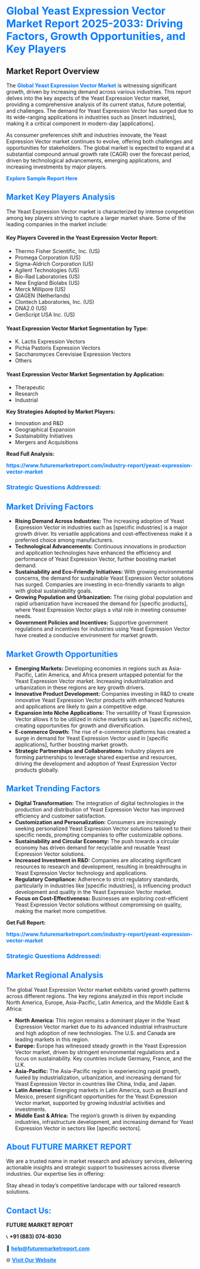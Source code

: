 <h1 style="color: #007BFF;">Global Yeast Expression Vector Market Report 2025-2033: Driving Factors, Growth Opportunities, and Key Players</h1>

<section id="overview">
<h2>Market Report Overview</h2>
<p>The <a href="https://www.futuremarketreport.com/industry-report/yeast-expression-vector-market" style="color: #007BFF; text-decoration: none;"><strong>Global Yeast Expression Vector Market</strong></a> is witnessing significant growth, driven by increasing demand across various industries. This report delves into the key aspects of the Yeast Expression Vector market, providing a comprehensive analysis of its current status, future potential, and challenges. The demand for Yeast Expression Vector has surged due to its wide-ranging applications in industries such as [insert industries], making it a critical component in modern-day [applications].</p>
<p>As consumer preferences shift and industries innovate, the Yeast Expression Vector market continues to evolve, offering both challenges and opportunities for stakeholders. The global market is expected to expand at a substantial compound annual growth rate (CAGR) over the forecast period, driven by technological advancements, emerging applications, and increasing investments by major players.</p>
</section>

<section id="overview">
<p><a href="https://www.futuremarketreport.com/request-sample/reportId=54612" style="color: #007BFF; text-decoration: none;"><strong>Explore Sample Report Here</strong></a></p>
</section>

<section id="key-players">
<h2 style="color: #007BFF;">Market Key Players Analysis</h2>
<p>The Yeast Expression Vector market is characterized by intense competition among key players striving to capture a larger market share. Some of the leading companies in the market include:</p>
<h4>Key Players Covered in the Yeast Expression Vector Report:</h4>
<ul><li>Thermo Fisher Scientific, Inc. (US)</li><li>Promega Corporation (US)</li><li>Sigma-Aldrich Corporation (US)</li><li>Agilent Technologies (US)</li><li>Bio-Rad Laboratories (US)</li><li>New England Biolabs (US)</li><li>Merck Millipore (US)</li><li>QIAGEN (Netherlands)</li><li>Clontech Laboratories, Inc. (US)</li><li>DNA2.0 (US)</li><li>GenScript USA Inc. (US)</li></ul>
<h4>Yeast Expression Vector Market Segmentation by Type:</h4>
<ul><li>K. Lactis Expression Vectors</li><li>Pichia Pastoris Expression Vectors</li><li>Saccharomyces Cerevisiae Expression Vectors</li><li>Others</li></ul>

<h4>Yeast Expression Vector Market Segmentation by Application:</h4>
<ul><li>Therapeutic</li><li>Research</li><li>Industrial</li></ul>
<p><strong>Key Strategies Adopted by Market Players:</strong></p>
<ul>
<li>Innovation and R&D</li>
<li>Geographical Expansion</li>
<li>Sustainability Initiatives</li>
<li>Mergers and Acquisitions</li>
</ul>
</section>

<section>
<p><strong>Read Full Analysis: </strong></p><a href="https://www.futuremarketreport.com/industry-report/yeast-expression-vector-market" style="color: #007BFF; text-decoration: none;"><strong>https://www.futuremarketreport.com/industry-report/yeast-expression-vector-market</strong></a>
<h3 style="color: #007BFF;">Strategic Questions Addressed:</h3>
</section>

<section id="driving-factors">
<h2 style="color: #007BFF;">Market Driving Factors</h2>
<ul>
<li><strong>Rising Demand Across Industries:</strong> The increasing adoption of Yeast Expression Vector in industries such as [specific industries] is a major growth driver. Its versatile applications and cost-effectiveness make it a preferred choice among manufacturers.</li>
<li><strong>Technological Advancements:</strong> Continuous innovations in production and application technologies have enhanced the efficiency and performance of Yeast Expression Vector, further boosting market demand.</li>
<li><strong>Sustainability and Eco-Friendly Initiatives:</strong> With growing environmental concerns, the demand for sustainable Yeast Expression Vector solutions has surged. Companies are investing in eco-friendly variants to align with global sustainability goals.</li>
<li><strong>Growing Population and Urbanization:</strong> The rising global population and rapid urbanization have increased the demand for [specific products], where Yeast Expression Vector plays a vital role in meeting consumer needs.</li>
<li><strong>Government Policies and Incentives:</strong> Supportive government regulations and incentives for industries using Yeast Expression Vector have created a conducive environment for market growth.</li>
</ul>
</section>

<section id="growth-opportunities">
<h2 style="color: #007BFF;">Market Growth Opportunities</h2>
<ul>
<li><strong>Emerging Markets:</strong> Developing economies in regions such as Asia-Pacific, Latin America, and Africa present untapped potential for the Yeast Expression Vector market. Increasing industrialization and urbanization in these regions are key growth drivers.</li>
<li><strong>Innovative Product Development:</strong> Companies investing in R&D to create innovative Yeast Expression Vector products with enhanced features and applications are likely to gain a competitive edge.</li>
<li><strong>Expansion into Niche Applications:</strong> The versatility of Yeast Expression Vector allows it to be utilized in niche markets such as [specific niches], creating opportunities for growth and diversification.</li>
<li><strong>E-commerce Growth:</strong> The rise of e-commerce platforms has created a surge in demand for Yeast Expression Vector used in [specific applications], further boosting market growth.</li>
<li><strong>Strategic Partnerships and Collaborations:</strong> Industry players are forming partnerships to leverage shared expertise and resources, driving the development and adoption of Yeast Expression Vector products globally.</li>
</ul>
</section>

<section id="trending-factors">
<h2 style="color: #007BFF;">Market Trending Factors</h2>
<ul>
<li><strong>Digital Transformation:</strong> The integration of digital technologies in the production and distribution of Yeast Expression Vector has improved efficiency and customer satisfaction.</li>
<li><strong>Customization and Personalization:</strong> Consumers are increasingly seeking personalized Yeast Expression Vector solutions tailored to their specific needs, prompting companies to offer customizable options.</li>
<li><strong>Sustainability and Circular Economy:</strong> The push towards a circular economy has driven demand for recyclable and reusable Yeast Expression Vector solutions.</li>
<li><strong>Increased Investment in R&D:</strong> Companies are allocating significant resources to research and development, resulting in breakthroughs in Yeast Expression Vector technology and applications.</li>
<li><strong>Regulatory Compliance:</strong> Adherence to strict regulatory standards, particularly in industries like [specific industries], is influencing product development and quality in the Yeast Expression Vector market.</li>
<li><strong>Focus on Cost-Effectiveness:</strong> Businesses are exploring cost-efficient Yeast Expression Vector solutions without compromising on quality, making the market more competitive.</li>
</ul>
</section>

<section>
<p><strong>Get Full Report: </strong></p><a href="https://www.futuremarketreport.com/industry-report/yeast-expression-vector-market" style="color: #007BFF; text-decoration: none;"><strong>https://www.futuremarketreport.com/industry-report/yeast-expression-vector-market</strong></a>
<h3 style="color: #007BFF;">Strategic Questions Addressed:</h3>
</section>


<section id="regional-analysis">
<h2 style="color: #007BFF;">Market Regional Analysis</h2>
<p>The global Yeast Expression Vector market exhibits varied growth patterns across different regions. The key regions analyzed in this report include North America, Europe, Asia-Pacific, Latin America, and the Middle East & Africa:</p>
<ul>
<li><strong>North America:</strong> This region remains a dominant player in the Yeast Expression Vector market due to its advanced industrial infrastructure and high adoption of new technologies. The U.S. and Canada are leading markets in this region.</li>
<li><strong>Europe:</strong> Europe has witnessed steady growth in the Yeast Expression Vector market, driven by stringent environmental regulations and a focus on sustainability. Key countries include Germany, France, and the U.K.</li>
<li><strong>Asia-Pacific:</strong> The Asia-Pacific region is experiencing rapid growth, fueled by industrialization, urbanization, and increasing demand for Yeast Expression Vector in countries like China, India, and Japan.</li>
<li><strong>Latin America:</strong> Emerging markets in Latin America, such as Brazil and Mexico, present significant opportunities for the Yeast Expression Vector market, supported by growing industrial activities and investments.</li>
<li><strong>Middle East & Africa:</strong> The region’s growth is driven by expanding industries, infrastructure development, and increasing demand for Yeast Expression Vector in sectors like [specific sectors].</li>
</ul>
</section>

<footer>
<h2 style="color: #007BFF;">About FUTURE MARKET REPORT</h2>
<p>We are a trusted name in market research and advisory services, delivering actionable insights and strategic support to businesses across diverse industries. Our expertise lies in offering:</p>

<p>Stay ahead in today’s competitive landscape with our tailored research solutions.</p>

<h2 style="color: #007BFF;">Contact Us:</h2>
<p><strong>FUTURE MARKET REPORT</strong></p>
<p>📞 <strong>+91 (883) 074-8030</strong></p>
<p>📧 <strong><a href="mailto:help@futuremarketreport.com" style="color: #007BFF;">help@futuremarketreport.com</a></strong></p>
<p>🌐 <strong><a href="https://www.futuremarketreport.com/" style="color: #007BFF;">Visit Our Website</a></strong></p>
</footer>